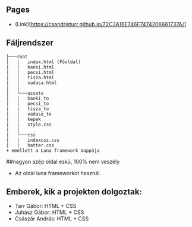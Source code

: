 ## Pages
- (Link)[https://csandristurr.github.io/72C3A16E746F7474206661737A/]
## Fáljrendszer
```
├───root
│   │   index.html (Főoldal)
|   |   banki.html
|   |   pecsi.html
|   |   tisza.html
|   |   vadasa.html
│   │
│   └───assets
│   |   banki_to
|   |   pecsi_to
|   |   tisza_to
|   |   vadasa_to
|   |   kepek
|   |   style.css
|   |
|   └───css
|   |   indexcss.css
|   |   hatter.css
+ emellett a Luna framework mappája
```
##nagyon szép oldal eskü, 100% nem veszély

- Az oldal luna frameworkot használ.

## Emberek, kik a projekten dolgoztak:
- Tarr Gábor: HTML + CSS
- Juhász Gábor: HTML + CSS
- Császár András: HTML + CSS


